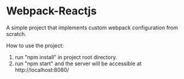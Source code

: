 # Webpack-Reactjs
A simple project that implements custom webpack configuration from scratch.

How to use the project:
1. run "npm install" in project root directory.
2. run "npm start" and the server will be accessible at http://localhost:8080/

